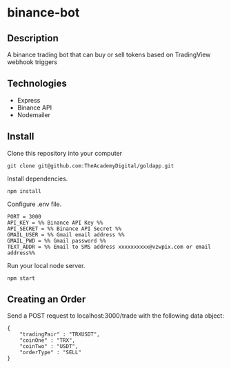 # binance-bot

## Description

A binance trading bot that can buy or sell tokens based on TradingView webhook triggers

## Technologies

- Express
- Binance API
- Nodemailer

## Install

Clone this repository into your computer

```
git clone git@github.com:TheAcademyDigital/goldapp.git
```

Install dependencies.

```
npm install
```

Configure .env file.

```
PORT = 3000
API_KEY = %% Binance API Key %%
API_SECRET = %% Binance API Secret %%
GMAIL_USER = %% Gmail email address %%
GMAIL_PWD = %% Gmail password %%
TEXT_ADDR = %% Email to SMS address xxxxxxxxxx@vzwpix.com or email address%%
```

Run your local node server.

```
npm start
```

## Creating an Order

Send a POST request to localhost:3000/trade with the following data object:

```
{
	"tradingPair" : "TRXUSDT",
	"coinOne" : "TRX",
	"coinTwo" : "USDT",
	"orderType" : "SELL"
}
```
